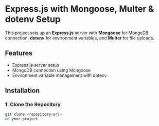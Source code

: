 # Express.js with Mongoose, Multer & dotenv Setup

This project sets up an **Express.js** server with **Mongoose** for MongoDB connection, **dotenv** for environment variables, and **Multer** for file uploads.

## Features
- Express.js server setup
- MongoDB connection using Mongoose
- Environment variable management with dotenv




## Installation

### 1. Clone the Repository
```sh
git clone <repository-url>
cd your-project
